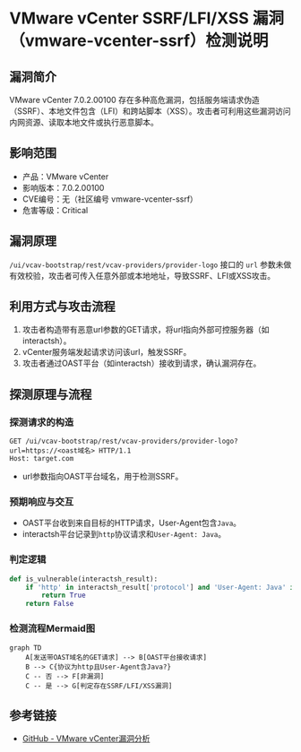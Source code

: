 # VMware vCenter SSRF/LFI/XSS 漏洞（vmware-vcenter-ssrf）检测说明

## 漏洞简介

VMware vCenter 7.0.2.00100 存在多种高危漏洞，包括服务端请求伪造（SSRF）、本地文件包含（LFI）和跨站脚本（XSS）。攻击者可利用这些漏洞访问内网资源、读取本地文件或执行恶意脚本。

## 影响范围

- 产品：VMware vCenter
- 影响版本：7.0.2.00100
- CVE编号：无（社区编号 vmware-vcenter-ssrf）
- 危害等级：Critical

## 漏洞原理

`/ui/vcav-bootstrap/rest/vcav-providers/provider-logo` 接口的 `url` 参数未做有效校验，攻击者可传入任意外部或本地地址，导致SSRF、LFI或XSS攻击。

## 利用方式与攻击流程

1. 攻击者构造带有恶意url参数的GET请求，将url指向外部可控服务器（如interactsh）。
2. vCenter服务端发起请求访问该url，触发SSRF。
3. 攻击者通过OAST平台（如interactsh）接收到请求，确认漏洞存在。

## 探测原理与流程

### 探测请求的构造

```http
GET /ui/vcav-bootstrap/rest/vcav-providers/provider-logo?url=https://<oast域名> HTTP/1.1
Host: target.com
```

- url参数指向OAST平台域名，用于检测SSRF。

### 预期响应与交互

- OAST平台收到来自目标的HTTP请求，User-Agent包含`Java`。
- interactsh平台记录到`http`协议请求和`User-Agent: Java`。

### 判定逻辑

```python
def is_vulnerable(interactsh_result):
    if 'http' in interactsh_result['protocol'] and 'User-Agent: Java' in interactsh_result['request']:
        return True
    return False
```

### 检测流程Mermaid图

```mermaid
graph TD
    A[发送带OAST域名的GET请求] --> B[OAST平台接收请求]
    B --> C{协议为http且User-Agent含Java?}
    C -- 否 --> F[非漏洞]
    C -- 是 --> G[判定存在SSRF/LFI/XSS漏洞]
```

## 参考链接

- [GitHub - VMware vCenter漏洞分析](https://github.com/l0ggg/VMware_vCenter) 
